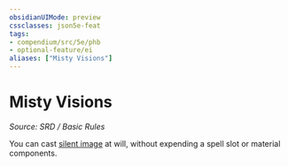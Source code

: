 ```yaml
---
obsidianUIMode: preview
cssclasses: json5e-feat
tags:
- compendium/src/5e/phb
- optional-feature/ei
aliases: ["Misty Visions"]
---
```

# Misty Visions
*Source: SRD / Basic Rules*  

You can cast [silent image](silent-image.md) at will, without expending a spell slot or material components.